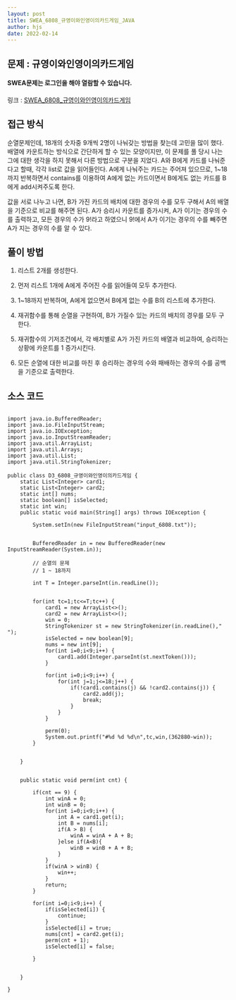 ```yaml
---
layout: post
title: SWEA_6808_규영이와인영이의카드게임_JAVA
author: hjs
date: 2022-02-14
---
```


## 문제 : 규영이와인영이의카드게임

#### SWEA문제는 로그인을 해야 열람할 수 있습니다.

링크 : [SWEA_6808_규영이와인영이의카드게임](https://swexpertacademy.com/main/code/problem/problemDetail.do?contestProbId=AWgv9va6HnkDFAW0&categoryId=AWgv9va6HnkDFAW0&categoryType=CODE&problemTitle=%EA%B7%9C%EC%98%81%EC%9D%B4%EC%99%80&orderBy=FIRST_REG_DATETIME&selectCodeLang=ALL&select-1=&pageSize=10&pageIndex=1)


## 접근 방식  

순열문제인데, 18개의 숫자중 9개씩 2명이 나눠갖는 방법을 찾는데 고민을 많이 했다. 배열에 카운트하는 방식으로 간단하게 할 수 있는 모양이지만, 이 문제를 풀 당시 나는 그에 대한 생각을 하지 못해서 다른 방법으로 구분을 지었다. A와 B에게 카드를 나눠준다고 할때, 각각 list로 값을 읽어들인다. A에게 나눠주는 카드는 주어져 있으므로, 1~18까지 반복하면서 contains를 이용하여 A에게 없는 카드이면서 B에게도 없는 카드를 B에게 add시켜주도록 한다.

값을 서로 나누고 나면, B가 가진 카드의 배치에 대한 경우의 수를 모두 구해서 A의 배열을 기준으로 비교를 해주면 된다. A가 승리시 카운트를 증가시켜, A가 이기는 경우의 수를 출력하고, 모든 경우의 수가 9!라고 하였으니 9!에서 A가 이기는 경우의 수를 빼주면 A가 지는 경우의 수를 알 수 있다.

## 풀이 방법

1. 리스트 2개를 생성한다.

2. 먼저 리스트 1개에 A에게 주어진 수를 읽어들여 모두 추가한다.

3. 1~18까지 반복하며, A에게 없으면서 B에게 없는 수를 B의 리스트에 추가한다.

4. 재귀함수를 통해 순열을 구현하여, B가 가질수 있는 카드의 배치의 경우를 모두 구한다.

5. 재귀함수의 기저조건에서, 각 배치별로 A가 가진 카드의 배열과 비교하여, 승리하는 상황에 카운트를 1 증가시킨다.

6. 모든 순열에 대한 비교를 마친 후 승리하는 경우의 수와 패배하는 경우의 수를 공백을 기준으로 출력한다.

## 소스 코드

~~~

import java.io.BufferedReader;
import java.io.FileInputStream;
import java.io.IOException;
import java.io.InputStreamReader;
import java.util.ArrayList;
import java.util.Arrays;
import java.util.List;
import java.util.StringTokenizer;

public class D3_6808_규영이와인영이의카드게임 {
	static List<Integer> card1;
	static List<Integer> card2;
	static int[] nums;
	static boolean[] isSelected;
	static int win;
	public static void main(String[] args) throws IOException {

		System.setIn(new FileInputStream("input_6808.txt"));


		BufferedReader in = new BufferedReader(new InputStreamReader(System.in));

		// 순열의 문제
		// 1 ~ 18까지

		int T = Integer.parseInt(in.readLine());


		for(int tc=1;tc<=T;tc++) {
			card1 = new ArrayList<>();
			card2 = new ArrayList<>();
			win = 0;
			StringTokenizer st = new StringTokenizer(in.readLine()," ");
			isSelected = new boolean[9];
			nums = new int[9];
			for(int i=0;i<9;i++) {
				card1.add(Integer.parseInt(st.nextToken()));
			}

			for(int i=0;i<9;i++) {
				for(int j=1;j<=18;j++) {
					if(!card1.contains(j) && !card2.contains(j)) {
						card2.add(j);
						break;
					}
				}
			}

			perm(0);
			System.out.printf("#%d %d %d\n",tc,win,(362880-win));
		}


	}


	public static void perm(int cnt) {

		if(cnt == 9) {
			int winA = 0;
			int winB = 0;
			for(int i=0;i<9;i++) {
				int A = card1.get(i);
				int B = nums[i];
				if(A > B) {
					winA = winA + A + B;
				}else if(A<B){
					winB = winB + A + B;
				}
			}
			if(winA > winB) {
				win++;
			}
			return;
		}

		for(int i=0;i<9;i++) {
			if(isSelected[i]) {
				continue;
			}
			isSelected[i] = true;
			nums[cnt] = card2.get(i);
			perm(cnt + 1);
			isSelected[i] = false;

		}


	}

}

~~~
